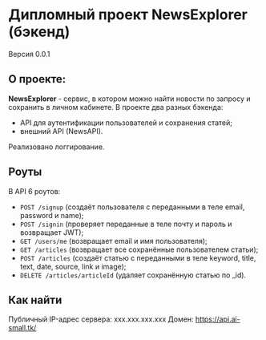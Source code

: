# Дипломный проект NewsExplorer (бэкенд)

Версия 0.0.1

## О проекте:

**NewsExplorer** - сервис, в котором можно найти новости по запросу и сохранить в личном кабинете. В проекте два разных бэкенда: 
* API для аутентификации пользователей и сохранения статей;
* внешний API (NewsAPI).

Реализовано логгирование. 

## Роуты

В API 6 роутов:
* `POST /signup` (создаёт пользователя с переданными в теле email, password и name);
* `POST /signin` (проверяет переданные в теле почту и пароль и возвращает JWT);
* `GET /users/me` (возвращает email и имя пользователя);
* `GET /articles` (возвращает все сохранённые пользователем статьи);
* `POST /articles` (создаёт статью с переданными в теле keyword, title, text, date, source, link и image);
* `DELETE /articles/articleId` (удаляет сохранённую статью  по _id).

## Как найти

Публичный IP-адрес сервера: xxx.xxx.xxx.xxx
Домен: https://api.ai-small.tk/ 
